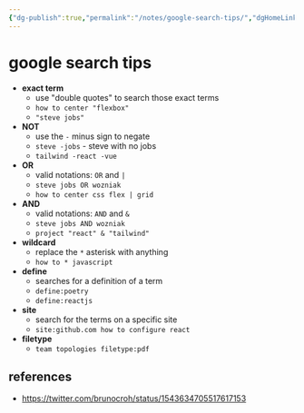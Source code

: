 ```yaml
---
{"dg-publish":true,"permalink":"/notes/google-search-tips/","dgHomeLink":true,"dgPassFrontmatter":false,"dgShowBacklinks":true,"dgShowLocalGraph":false}
---
```


# google search tips

- **exact term**
    - use "double quotes" to search those exact terms
    - `how to center "flexbox"`
    - `"steve jobs"`
- **NOT**
    - use the `-` minus sign to negate
    - `steve -jobs` - steve with no jobs
    - `tailwind -react -vue`
- **OR**
    - valid notations: `OR` and `|`
    - `steve jobs OR wozniak`
    - `how to center css flex | grid`
- **AND**
    - valid notations: `AND` and `&`
    - `steve jobs AND wozniak`
    - `project "react" & "tailwind"`
- **wildcard**
    - replace the `*` asterisk with anything
    - `how to * javascript`
- **define**
    - searches for a definition of a term
    - `define:poetry`
    - `define:reactjs`
- **site**
    - search for the terms on a specific site
    - `site:github.com how to configure react`
- **filetype**
    - `team topologies filetype:pdf`





## references

- <https://twitter.com/brunocroh/status/1543634705517617153>
